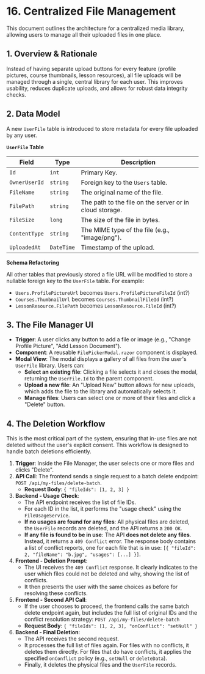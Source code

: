 # 16. Centralized File Management

This document outlines the architecture for a centralized media library, allowing users to manage all their uploaded files in one place.

## 1. Overview & Rationale

Instead of having separate upload buttons for every feature (profile pictures, course thumbnails, lesson resources), all file uploads will be managed through a single, central library for each user. This improves usability, reduces duplicate uploads, and allows for robust data integrity checks.

## 2. Data Model

A new `UserFile` table is introduced to store metadata for every file uploaded by any user.

**`UserFile` Table**

| Field | Type | Description |
| --- | --- | --- |
| `Id` | `int` | Primary Key. |
| `OwnerUserId` | `string` | Foreign key to the `Users` table. |
| `FileName` | `string` | The original name of the file. |
| `FilePath` | `string` | The path to the file on the server or in cloud storage. |
| `FileSize` | `long` | The size of the file in bytes. |
| `ContentType` | `string` | The MIME type of the file (e.g., "image/png"). |
| `UploadedAt` | `DateTime` | Timestamp of the upload. |

**Schema Refactoring**

All other tables that previously stored a file URL will be modified to store a nullable foreign key to the `UserFile` table. For example:
-   `Users.ProfilePictureUrl` becomes `Users.ProfilePictureFileId` (int?)
-   `Courses.ThumbnailUrl` becomes `Courses.ThumbnailFileId` (int?)
-   `LessonResource.FilePath` becomes `LessonResource.FileId` (int?)

## 3. The File Manager UI

-   **Trigger**: A user clicks any button to add a file or image (e.g., "Change Profile Picture", "Add Lesson Document").
-   **Component**: A reusable `FilePickerModal.razor` component is displayed.
-   **Modal View**: The modal displays a gallery of all files from the user's `UserFile` library. Users can:
    -   **Select an existing file**: Clicking a file selects it and closes the modal, returning the `UserFile.Id` to the parent component.
    -   **Upload a new file**: An "Upload New" button allows for new uploads, which adds the file to the library and automatically selects it.
    -   **Manage files**: Users can select one or more of their files and click a "Delete" button.

## 4. The Deletion Workflow

This is the most critical part of the system, ensuring that in-use files are not deleted without the user's explicit consent. This workflow is designed to handle batch deletions efficiently.

1.  **Trigger**: Inside the File Manager, the user selects one or more files and clicks "Delete".
2.  **API Call**: The frontend sends a single request to a batch delete endpoint: `POST /api/my-files/delete-batch`.
    -   **Request Body**: `{ "fileIds": [1, 2, 3] }`
3.  **Backend - Usage Check**:
    -   The API endpoint receives the list of file IDs.
    -   For each ID in the list, it performs the "usage check" using the `FileUsageService`.
    -   **If no usages are found for any files**: All physical files are deleted, the `UserFile` records are deleted, and the API returns a `200 OK`.
    -   **If any file is found to be in use**: The API **does not delete any files**. Instead, it returns a `409 Conflict` error. The response body contains a list of conflict reports, one for each file that is in use: `[{ "fileId": 2, "fileName": "b.jpg", "usages": [...] }]`.
4.  **Frontend - Deletion Prompt**:
    -   The UI receives the `409 Conflict` response. It clearly indicates to the user which files could not be deleted and why, showing the list of conflicts.
    -   It then presents the user with the same choices as before for resolving these conflicts.
5.  **Frontend - Second API Call**:
    -   If the user chooses to proceed, the frontend calls the same batch delete endpoint again, but includes the full list of original IDs and the conflict resolution strategy: `POST /api/my-files/delete-batch`
    -   **Request Body**: `{ "fileIds": [1, 2, 3], "onConflict": "setNull" }`
6.  **Backend - Final Deletion**:
    -   The API receives the second request.
    -   It processes the full list of files again. For files with no conflicts, it deletes them directly. For files that do have conflicts, it applies the specified `onConflict` policy (e.g., `setNull` or `deleteData`).
    -   Finally, it deletes the physical files and the `UserFile` records.
